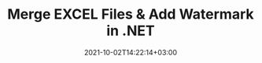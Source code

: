 ---
############################# Static ############################
layout: "autogen"
date: 2021-10-02T14:22:14+03:00
draft: false
path: "total/net/merger/excel/"

############################# Head ############################
head_title: "Merge & Split EXCEL Files and Add Watermarks in C# .NET"
head_description: ".NET documents merger library to combine multiple EXCEL files into a single file by joining selective number of pages or a range of pages from multiple source documents into one."

############################# Header ############################
title: "Merge EXCEL Files & Add Watermark in .NET"
description: ".NET documents merger API to combine multiple EXCEL files into a single file by joining selective number of pages or a range of pages from multiple source documents into one. Perform single document operations such as move, remove, rotate, swap and extract pages or split a single EXCEL document into several resultant documents."

############################# SubMenu ############################
submenu:
    enable: false

############################# Content ############################
content:
    enable: true
    block:
    - title_left: "Merge EXCEL Files & Add Watermark in C#"
      content_left: |
          Join EXCEL files in C# .NET and add text or image watermarks to the single resultant document in .NET (C#, VB.NET, ASP.NET & .NET Core) applications.

          -   Instantiate **Merger** with input EXCEL document
          -   Call **Join** method of **Merger** class instance and pass second source document path
          -   Call **Save** method of **Merger** class instance to save merged document
          -   Instantiate **Watermarker** with merged EXCEL document as created above
          -   Create the **TextWatermark** object & set watermark properties
          -   Add watermark and save watermarked EXCEL
          
      title_right: "Source Document Information Extraction"
      content_right: |
          You require `GroupDocs.Merger` & `GroupDocs.Watermark` namespaces to perform single and multiple documents merging operations within PDF, Microsoft Office, HTML, OpenDocument and many other document formats. Explore other [.NET APIs for Office documents](https://products.conholdate.com/total/net/) as offered by Conholdate.Total.
          
          Get the respective assembly files from the [downloads](https://downloads.conholdate.com/total/net) or fetch the whole package from [Nuget](https://www.nuget.org/packages/Conholdate.Total/) to add 'Conholdate.Total` directly in your workspace.
          
      code: |
          ```cs {linenos=false}
          // Merge EXCEL files using GroupDocs.Merger API
          // Instantiate Merger with input EXCEL document
          using (Merger merger = new Merger("input1.excel"))
          {
              // Call Join method of Merger class instance and pass second source document path
              merger.Join("input2.excel");

              // Call Save method of Merger class instance to save merged document
              merger.Save("merged.excel");
          }

          // Add text watermark to EXCEL document
          // Instantiate Watermarker with merged EXCEL document created above
          // GroupDocs.Merger created Output folder and save merged.excel there
          // We will load merged.excel document from Output folder
          using (Watermarker watermarker = new Watermarker("Output/merged.excel"))
          {
              // Initialize the Font to be used for watermark
              Font font = new Font("Arial", 19, FontStyle.Bold | FontStyle.Italic);

              // Create the TextWatermark object
              TextWatermark watermark = new TextWatermark("my watermark", font);

              // Set watermark properties
              watermark.ForegroundColor = Color.Red;
              watermark.BackgroundColor = Color.Blue;
              watermark.TextAlignment = TextAlignment.Right;
              watermark.Opacity = 0.5;

              // Add watermark and save watermarked EXCEL
              watermarker.Add(watermark);
              watermarker.Save("output.excel");
          }
          ```
    - title_left: "Split EXCEL File & Add Watermarks in .NET"
      content_left: |
          Split a single EXCEL document to multiple independent documents and insert image or text watermarks to each of the splitted files using C# .NET.

          -   Set output path where files will be saved after splitting
          -   Instantiate **SplitOptions** object with path of splitted file and number of pages to be splitted
          -   Create **Merger** object with input EXCEL and split using **SplitOptions**
          -   Instantiate **Watermarker** with splitted EXCEL
          -   Create the **TextWatermark** object & set watermark properties
          -   Add watermark and save watermarked EXCEL
        
      title_right: "Image Representation of Document Pages"
      content_right: |
          Combine all popular document file formats and generate image representation of the merged document pages in 'PNG', 'JPG' or 'BMP' formats. You can easily preview the complete document as a whole or display some specific pages based on page numbers or page ranges.

          Join popular document file formats on different operating systems such as Windows, Linux or macOS while using platforms such as Windows Azure, Mono and Xamarin.
          
      code: |
          ```cs {linenos=false}
          // Set output path where files will be saved after splitting
          string outputFolder = @"c:\output\";

          // Instantiate SplitOptions object with path of splitted file and number of pages to be splitted
          SplitOptions splitOptions = new SplitOptions(outputFolder + "document_{0}.{1}", new int[] { 1, 2, 4 });

          // Create Merger object with input EXCEL
          using (Merger merger = new Merger("input.excel"))
          {
              // Split input EXCEL using SplitOptions
              merger.Split(splitOptions);
          }

          // Get list of splitted files from output path
          string[] files = Directory.GetFiles(outputFolder);
          // Create counter that will be used for naming output files
          int i = 0;

          // Loop through all splitted files in the output folder
          foreach(string file in files)
          {
              i++; // Increment counter

              // Instantiate Watermarker with splitted EXCEL
              using (Watermarker watermarker = new Watermarker(file))
              {
                  // Initialize the Font to be used for watermark
                  Font font = new Font("Arial", 19, FontStyle.Bold | FontStyle.Italic);

                  // Create the TextWatermark object
                  TextWatermark watermark = new TextWatermark("my watermark", font);

                  // Set watermark properties
                  watermark.ForegroundColor = Color.Red;
                  watermark.BackgroundColor = Color.Blue;
                  watermark.TextAlignment = TextAlignment.Right;
                  watermark.Opacity = 0.5;

                  // Add watermark and save watermarked EXCEL
                  watermarker.Add(watermark);
                  watermarker.Save(string.Format("{0}output{1}.excel",outputFolder,i));
              }
          }
          ```
############################# About Formats ############################
about_formats:
    enable: false
############################# More Formats ############################
more_formats:
    enable: true
    auto: true
############################# Back to top ###############################
back_to_top:
  enable: true
---